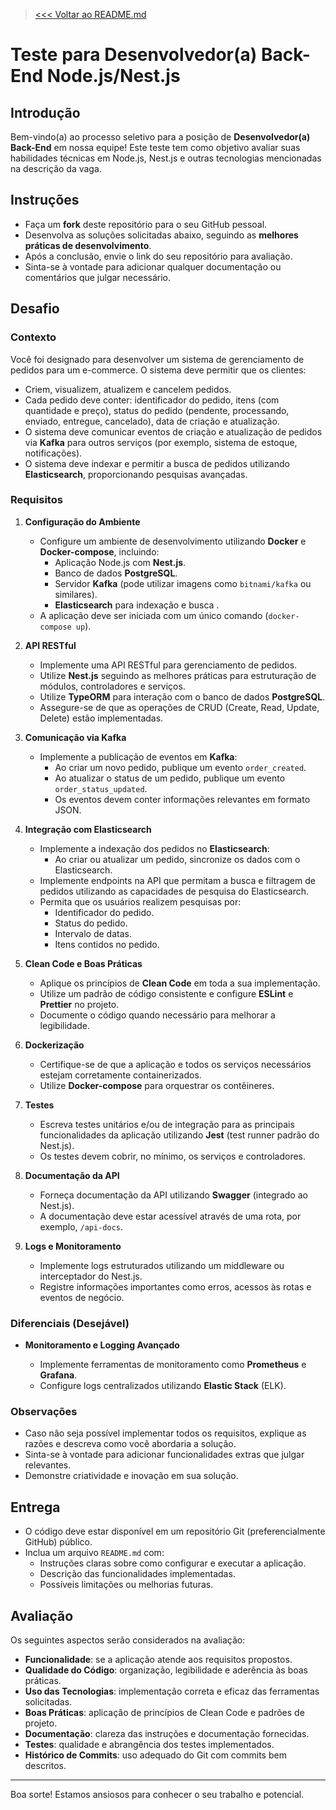 > [<<< Voltar ao README.md](./README.md)

# Teste para Desenvolvedor(a) Back-End Node.js/Nest.js

## Introdução

Bem-vindo(a) ao processo seletivo para a posição de **Desenvolvedor(a) Back-End** em nossa equipe! Este teste tem como objetivo avaliar suas habilidades técnicas em Node.js, Nest.js e outras tecnologias mencionadas na descrição da vaga.

## Instruções

- Faça um **fork** deste repositório para o seu GitHub pessoal.
- Desenvolva as soluções solicitadas abaixo, seguindo as **melhores práticas de desenvolvimento**.
- Após a conclusão, envie o link do seu repositório para avaliação.
- Sinta-se à vontade para adicionar qualquer documentação ou comentários que julgar necessário.

## Desafio

### Contexto

Você foi designado para desenvolver um sistema de gerenciamento de pedidos para um e-commerce. O sistema deve permitir que os clientes:

- Criem, visualizem, atualizem e cancelem pedidos.
- Cada pedido deve conter: identificador do pedido, itens (com quantidade e preço), status do pedido (pendente, processando, enviado, entregue, cancelado), data de criação e atualização.
- O sistema deve comunicar eventos de criação e atualização de pedidos via **Kafka** para outros serviços (por exemplo, sistema de estoque, notificações).
- O sistema deve indexar e permitir a busca de pedidos utilizando **Elasticsearch**, proporcionando pesquisas avançadas.

### Requisitos

1. **Configuração do Ambiente**

   - Configure um ambiente de desenvolvimento utilizando **Docker** e **Docker-compose**, incluindo:
     - Aplicação Node.js com **Nest.js**.
     - Banco de dados **PostgreSQL**.
     - Servidor **Kafka** (pode utilizar imagens como `bitnami/kafka` ou similares).
     - **Elasticsearch** para indexação e busca .
   - A aplicação deve ser iniciada com um único comando (`docker-compose up`).

2. **API RESTful**

   - Implemente uma API RESTful para gerenciamento de pedidos.
   - Utilize **Nest.js** seguindo as melhores práticas para estruturação de módulos, controladores e serviços.
   - Utilize **TypeORM** para interação com o banco de dados **PostgreSQL**.
   - Assegure-se de que as operações de CRUD (Create, Read, Update, Delete) estão implementadas.

3. **Comunicação via Kafka**

   - Implemente a publicação de eventos em **Kafka**:
     - Ao criar um novo pedido, publique um evento `order_created`.
     - Ao atualizar o status de um pedido, publique um evento `order_status_updated`.
     - Os eventos devem conter informações relevantes em formato JSON.

4. **Integração com Elasticsearch**

   - Implemente a indexação dos pedidos no **Elasticsearch**:
     - Ao criar ou atualizar um pedido, sincronize os dados com o Elasticsearch.
   - Implemente endpoints na API que permitam a busca e filtragem de pedidos utilizando as capacidades de pesquisa do Elasticsearch.
   - Permita que os usuários realizem pesquisas por:
     - Identificador do pedido.
     - Status do pedido.
     - Intervalo de datas.
     - Itens contidos no pedido.

5. **Clean Code e Boas Práticas**

   - Aplique os princípios de **Clean Code** em toda a sua implementação.
   - Utilize um padrão de código consistente e configure **ESLint** e **Prettier** no projeto.
   - Documente o código quando necessário para melhorar a legibilidade.

6. **Dockerização**

   - Certifique-se de que a aplicação e todos os serviços necessários estejam corretamente containerizados.
   - Utilize **Docker-compose** para orquestrar os contêineres.

7. **Testes**

   - Escreva testes unitários e/ou de integração para as principais funcionalidades da aplicação utilizando **Jest** (test runner padrão do Nest.js).
   - Os testes devem cobrir, no mínimo, os serviços e controladores.

8. **Documentação da API**

   - Forneça documentação da API utilizando **Swagger** (integrado ao Nest.js).
   - A documentação deve estar acessível através de uma rota, por exemplo, `/api-docs`.

9. **Logs e Monitoramento**

   - Implemente logs estruturados utilizando um middleware ou interceptador do Nest.js.
   - Registre informações importantes como erros, acessos às rotas e eventos de negócio.

### Diferenciais (Desejável)

- **Monitoramento e Logging Avançado**

  - Implemente ferramentas de monitoramento como **Prometheus** e **Grafana**.
  - Configure logs centralizados utilizando **Elastic Stack** (ELK).

### Observações

- Caso não seja possível implementar todos os requisitos, explique as razões e descreva como você abordaria a solução.
- Sinta-se à vontade para adicionar funcionalidades extras que julgar relevantes.
- Demonstre criatividade e inovação em sua solução.

## Entrega

- O código deve estar disponível em um repositório Git (preferencialmente GitHub) público.
- Inclua um arquivo `README.md` com:
  - Instruções claras sobre como configurar e executar a aplicação.
  - Descrição das funcionalidades implementadas.
  - Possíveis limitações ou melhorias futuras.

## Avaliação

Os seguintes aspectos serão considerados na avaliação:

- **Funcionalidade**: se a aplicação atende aos requisitos propostos.
- **Qualidade do Código**: organização, legibilidade e aderência às boas práticas.
- **Uso das Tecnologias**: implementação correta e eficaz das ferramentas solicitadas.
- **Boas Práticas**: aplicação de princípios de Clean Code e padrões de projeto.
- **Documentação**: clareza das instruções e documentação fornecidas.
- **Testes**: qualidade e abrangência dos testes implementados.
- **Histórico de Commits**: uso adequado do Git com commits bem descritos.

---

Boa sorte! Estamos ansiosos para conhecer o seu trabalho e potencial.

